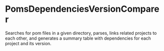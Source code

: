 # PomsDependenciesVersionComparer
Searches for pom files in a given directory, parses, links related projects to each other, and generates a summary table with dependencies for each project and its version.
